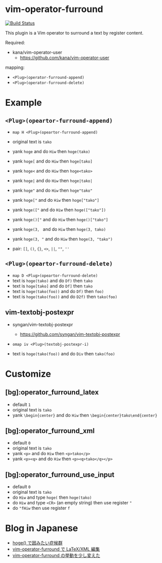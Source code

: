 vim-operator-furround
=====================

[![Build Status](https://travis-ci.org/syngan/vim-operator-furround.svg?branch=master)](https://travis-ci.org/syngan/vim-operator-furround)

This plugin is a Vim operator to surround a text by register content.

Required:
- kana/vim-operator-user
    - https://github.com/kana/vim-operator-user

mapping:
- `<Plug>(operator-furround-append)`
- `<Plug>(operator-furround-delete)`

# Example

## `<Plug>(opeartor-furround-append)`

- `map H <Plug>(opeartor-furround-append)`
- original text is `tako`
- yank `hoge` and do `Hiw` then `hoge(tako)`
- yank `hoge[` and do `Hiw` then `hoge[tako]`
- yank `hoge<` and do `Hiw` then `hoge<tako>`
- yank `hoge|` and do `Hiw` then `hoge|tako|`
- yank `hoge"` and do `Hiw` then `hoge"tako"`

- yank `hoge["` and do `Hiw` then `hoge["tako"]`
- yank `hoge(["` and do `Hiw` then `hoge(["tako"])`
- yank `hoge()["` and do `Hiw` then `hoge()["tako"]`
- yank `hoge(3, ` and do `Hiw` then `hoge(3, tako)`
- yank `hoge(3, "` and do `Hiw` then `hoge(3, "tako")`

- pair: `[]`, `()`, `{}`, `<>`, `||`, `""`, `''`

## `<Plug>(opeartor-furround-delete)`

- `map D <Plug>(opeartor-furround-delete)`
- text is `hoge(tako)` and do `Df)` then `tako`
- text is `hoge[tako]` and do `Df]` then `tako`
- text is `hoge(tako(foo))` and do `Df)` then `foo)`
- text is `hoge(tako(foo))` and do `D2f)` then `tako(foo)`

## vim-textobj-postexpr

- syngan/vim-textobj-postexpr
    - https://github.com/syngan/vim-textobj-postexpr

- `omap iv <Plug>(textobj-postexpr-i)`
- text is `hoge(tako(foo))` and do `Div` then `tako(foo)`

# Customize

## [bg]:operator_furround_latex

- default `1`
- original text is `tako`
- yank `\begin{center}` and do `Hiw` then `\begin{center}tako\end{center}`

## [bg]:operator_furround_xml

- default `0`
- original text is `tako`
- yank `<p>` and do `Hiw` then `<p>tako</p>`
- yank `<p><q>` and do `Hiw` then `<p><q>tako</q></p>`

## [bg]:operator_furround_use_input

- default `0`
- original text is `tako`
- do `Hiw` and type `hoge(` then `hoge(tako)`
- do `Hiw` and type `<CR>` (an empty string) then use register `"`
- do `"fHiw` then use register `f`

# Blog in Japanese

- [hoge() で囲みたい症候群](http://d.hatena.ne.jp/syngan/20140301/1393676442)
- [vim-operator-furround で LaTeX/XML 編集](http://d.hatena.ne.jp/syngan/20140304/1393876531)
- [vim-operator-furround の挙動を少し変えた](http://d.hatena.ne.jp/syngan/20140316/1394920671)
